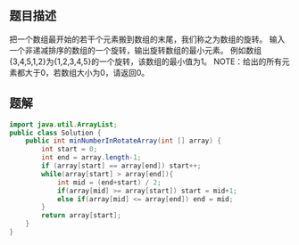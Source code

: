 ## 题目描述

把一个数组最开始的若干个元素搬到数组的末尾，我们称之为数组的旋转。
输入一个非递减排序的数组的一个旋转，输出旋转数组的最小元素。
例如数组{3,4,5,1,2}为{1,2,3,4,5}的一个旋转，该数组的最小值为1。
NOTE：给出的所有元素都大于0，若数组大小为0，请返回0。



## 题解

```java
import java.util.ArrayList;
public class Solution {
    public int minNumberInRotateArray(int [] array) {
        int start = 0;
        int end = array.length-1;
        if (array[start] == array[end]) start++;
        while(array[start] > array[end]){
            int mid = (end+start) / 2;
            if(array[mid] >= array[start]) start = mid+1;
            else if(array[mid] <= array[end]) end = mid;
        }
        return array[start];
    }
}
```

